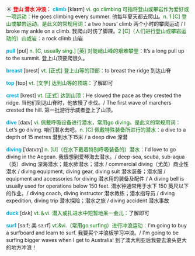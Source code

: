 ☀ <font color="red">**登山 潜水 冲浪：**</font>
<font color="sky blue">**climb**</font> [klaɪm] 
<font color="rgb(227, 108, 9)">vi. go climbing 可指将登山或攀岩作为爱好或一项运动：</font>He goes climbing every summer. 他每年夏天都去爬山。<font color="rgb(227, 108, 9)">n. 1 [C] 登山或攀岩运动。是此义的常规用词：</font>a two hours’ climb 两个小时的攀爬运动 / I broke my ankle on a climb. 我爬山时伤了脚踝。<font color="rgb(227, 108, 9)">2 [C]（人们进行登山或攀岩运动的）山或岩：</font>a rock climb 山岩

<font color="sky blue">**pull**</font> [pʊl] 
<font color="rgb(227, 108, 9)">n. [C, usually sing.] [英] 对陡峭山峰的艰难攀登：</font>It’s a long pull up to the summit. 登上山顶要爬很久。

<font color="sky blue">**breast**</font> [brest] 
<font color="rgb(227, 108, 9)">vt. [正式] 登上山等的顶部：</font>to breast the ridge 到达山脊

<font color="sky blue">**top**</font> [tɒp] 
<font color="rgb(227, 108, 9)">vt. [文学] 达到山等的顶端：</font>了解即可
           
<font color="sky blue">**crest**</font> [krest]
<font color="rgb(227, 108, 9)">vt. [正式] 达到山顶：</font>He slowed the pace as they crested the ridge. 当他们到达山脊时，他放慢了步伐。/ The first wave of marchers crested the hill. 第一批游行示威者登上了山顶。

<font color="sky blue">**dive**</font> [daɪv] 
<font color="rgb(227, 108, 9)">vi. 佩戴呼吸设备进行潜水，常用go diving。是此义的常规用词：</font>Let’s go diving. 咱们潜水去吧。<font color="rgb(227, 108, 9)">n. [C] 佩戴特殊装备所进行的潜水：</font>a dive to a depth of 15 metres 潜到水下15米 / a deep dive 深潜 
           
<font color="sky blue">**diving**</font> [ˈdaɪvɪŋ]
<font color="rgb(227, 108, 9)">n. [U]（在水下戴着特别呼吸装备的）潜水：</font>I'd love to go diving in the Aegean. 我很想到爱琴海去潜水。/ deep-sea, scuba, sub-aqua（英）diving 深海潜水；戴水肺潜水；潜水 / commercial diving（尤英）商业性潜水 / diving equipment, diving gear, diving suit 潜水装备；潜水服 / equipment and accessories for diving 潜水用的装备及配件 / A diving bell is usually used for operations below 150 feet. 潜水钟通常用于水下 150 英尺以下的作业。/ diving coach, diving instructor 潜水教练；潜水指导员 / diving expedition, diving trip 潜水探险；潜水之旅 / diving accident 潜水事故

<font color="sky blue">**duck**</font> [dʌk] 
<font color="rgb(227, 108, 9)">vt.＆vi. 潜入或扎进水中短暂地呆一会儿：</font>了解即可

<font color="sky blue">**surf**</font> [sɜ:f; 美 sɜ:rf]
<font color="rgb(227, 108, 9)">vt.&vi.（常用go surfing）进行冲浪运动：</font>I'm going to buy a surfboard and learn to surf. 我要买个冲浪板学习冲浪。/ I'm going to be surfing bigger waves when I get to Australia! 到了澳大利亚后我要去浪头更大的地方冲浪！

